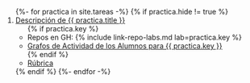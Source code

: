 
<ol reverse>
{%- for practica in site.tareas -%}
{% if practica.hide != true %}
<li> 
  <a href="{{ practica.url }}">Descripción de {{ practica.title }}</a>
  <ul>
    {% if practica.key %}<li>Repos en GH: {% include link-repo-labs.md lab=practica.key %}</li>
    <li><a href="{{ site.baseurl }}/assets/tareas/{{ practica.key }}/activity.html" target="_blank">Grafos de Actividad de los Alumnos para {{ practica.key }}</a></li>
    {% endif %}
    <li><a href="{{practica.permalink}}#rúbrica">Rúbrica</a> </li>
  </ul>
</li>
{% endif %}
{%- endfor -%}
</ol>

